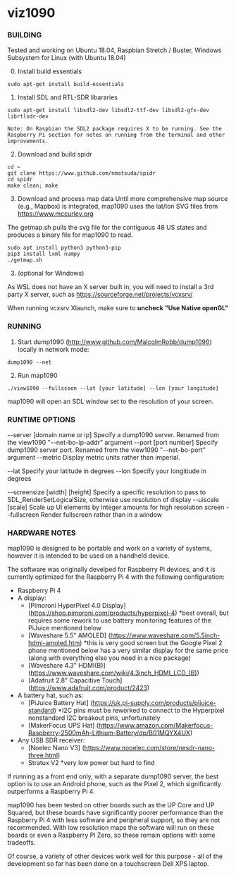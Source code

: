 # viz1090


### BUILDING

Tested and working on Ubuntu 18.04, Raspbian Stretch / Buster, Windows Subsystem for Linux (with Ubuntu 18.04)

0. Install build essentials

```
sudo apt-get install build-essentials
```

1. Install SDL and RTL-SDR libararies
```
sudo apt-get install libsdl2-dev libsdl2-ttf-dev libsdl2-gfx-dev librtlsdr-dev
```
	Note: On Raspbian the SDL2 package requires X to be running. See the Raspberry Pi section for notes on running from the terminal and other improvements.

2. Download and build spidr
```
cd ~
git clone https://www.github.com/nmatsuda/spidr
cd spidr
make clean; make
```

3. Download and process map data
Until more comprehensive map source (e.g., Mapbox) is integrated, map1090 uses the lat/lon SVG files from https://www.mccurley.org

The getmap.sh pulls the svg file for the contiguous 48 US states and produces a binary file for map1090 to read.

```
sudo apt install python3 python3-pip
pip3 install lxml numpy
./getmap.sh
```

3. (optional for Windows)

As WSL does not have an X server built in, you will need to install a 3rd party X server, such as https://sourceforge.net/projects/vcxsrv/

When running vcxsrv Xlaunch, make sure to **uncheck "Use Native openGL"**

### RUNNING

1. Start dump1090 (http://www.github.com/MalcolmRobb/dump1090) locally in network mode:
```
dump1090 --net
```

2. Run map1090 
```
./view1090 --fullsceen --lat [your latitude] --lon [your longitude]
```

map1090 will open an SDL window set to the resolution of your screen.

### RUNTIME OPTIONS

--server [domain name or ip]	Specify a dump1090 server. Renamed from the view1090 "--net-bo-ip-addr" argument
--port [port number]			Specify dump1090 server port. Renamed from the view1090 "--net-bo-port" argument
--metric						Display metric units rather than imperial.

--lat                           Specify your latitude in degrees
--lon                           Specify your longitiude in degrees

--screensize [width] [height]	Specify a specific resolution to pass to SDL_RenderSetLogicalSize, otherwise use resolution of display
--uiscale [scale]				Scale up UI elements by integer amounts for high resolution screen
--fullscreen					Render fullscreen rather than in a window

### HARDWARE NOTES

map1090 is designed to be portable and work on a variety of systems, however it is intended to be used on a handheld device. 

The software was originally develped for Raspberry Pi devices, and it is currently optimized for the Raspberry Pi 4 with the following configuration:

* Raspberry Pi 4
* A display:
	* [Pimoroni HyperPixel 4.0 Display] (https://shop.pimoroni.com/products/hyperpixel-4) \*best overall, but requires some rework to use battery monitoring features of the PiJuice mentioned below
	* [Waveshare 5.5" AMOLED] (https://www.waveshare.com/5.5inch-hdmi-amoled.htm) \*this is very good screen but the Google Pixel 2 phone mentioned below has a very similar display for the same price (along with everything else you need in a nice package)
	* [Waveshare 4.3" HDMI(B)] (https://www.waveshare.com/wiki/4.3inch_HDMI_LCD_(B))
	* [Adafruit 2.8" Capacitive Touch] (https://www.adafruit.com/product/2423)
* A battery hat, such as:
	* [PiJuice Battery Hat] (https://uk.pi-supply.com/products/pijuice-standard) \*I2C pins must be reworked to connect to the Hyperpixel nonstandard I2C breakout pins, unfortunately
	* [MakerFocus UPS Hat] (https://www.amazon.com/Makerfocus-Raspberry-2500mAh-Lithium-Battery/dp/B01MQYX4UX) 
* Any USB SDR receiver:
	* [Noelec Nano V3] (https://www.nooelec.com/store/nesdr-nano-three.html)
	* Stratux V2 \*very low power but hard to find


If running as a front end only, with a separate dump1090 server, the best option is to use an Android phone, such as the Pixel 2, which significantly outperforms a Raspberry Pi 4.

map1090 has been tested on other boards such as the UP Core and UP Squared, but these boards have significantly poorer performance than the Raspberry Pi 4 with less software and peripheral support, so they are not recommended. With low resolution maps the software will run on these boards or even a Raspberry Pi Zero, so these remain options with some tradeoffs.

Of course, a variety of other devices work well for this purpose - all of the development so far has been done on a touchscreen Dell XPS laptop.

